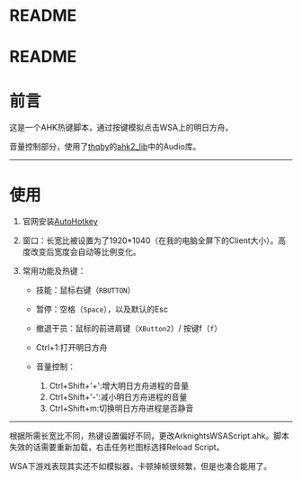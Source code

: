 # README

# README



# 前言

这是一个AHK热键脚本，通过按键模拟点击WSA上的明日方舟。


音量控制部分，使用了[thqby](https://github.com/thqby)的[ahk2_lib](https://github.com/thqby/ahk2_lib)中的Audio库。

---

# 使用

1. 官网安装[AutoHotkey](https://www.autohotkey.com/)

2. 窗口：长宽比被设置为了1920*1040（在我的电脑全屏下的Client大小）。高度改变后宽度会自动等比例变化。
3. 常用功能及热键：

    * 技能：鼠标右键（`RBUTTON`​​）
    * 暂停：空格（`Space`​​），以及默认的Esc
    * 撤退干员：鼠标的前进肩键（`XButton2`​）/ 按键f（​`f`​）
    * Ctrl+1:打开明日方舟
    * 音量控制：

      1. Ctrl+Shift+'+':增大明日方舟进程的音量
      2. Ctrl+Shift+'-':减小明日方舟进程的音量
      3. Ctrl+Shift+m:切换明日方舟进程是否静音

---

根据所需长宽比不同，热键设置偏好不同，更改ArknightsWSAScript.ahk。脚本失效的话需要重新加载，右击任务栏图标选择Reload Script。

WSA下游戏表现其实还不如模拟器，卡顿掉帧很频繁，但是也凑合能用了。
